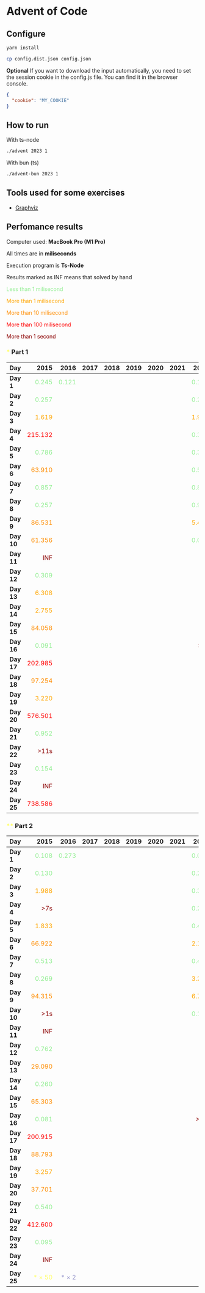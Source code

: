 # Advent of Code



## Configure

```sh
yarn install
```

```sh
cp config.dist.json config.json
```

**Optional** If you want to download the input automatically, you need to set the session cookie in the config.js file. You can find it in the browser console.

```json
{
  "cookie": "MY_COOKIE"
}
```

## How to run

With ts-node

```sh
./advent 2023 1
```

With bun (ts)

```sh
./advent-bun 2023 1
```

## Tools used for some exercises

* [Graphviz](https://graphviz.org)

## Perfomance results

Computer used: **MacBook Pro (M1 Pro)**

All times are in **miliseconds**

Execution program is **Ts-Node**

Results marked as INF means that solved by hand

<span style="color:lightgreen">Less than 1 milisecond</span>

<span style="color:orange">More than 1 milisecond</span>

<span style="color:darkorange">More than 10 milisecond</span>

<span style="color:red">More than 100 milisecond</span>

<span style="color:darkred">More than 1 second</span>



### <span style="color:#FFFF66">*</span> Part 1

| **Day** | **2015** | **2016** | **2017** | **2018** | **2019** | **2020** | **2021** | **2022** | **2023** |
|---------|---------:|---------:|---------:|---------:|---------:|---------:|---------:|---------:|---------:|
| **Day 1** | <span style="color:lightgreen">0.245</span> | <span style="color:lightgreen">0.121</span> |         |         |         |         |         | <span style="color:lightgreen">0.145</span> | <span style="color:lightgreen">0.640</span> |
| **Day 2** | <span style="color:lightgreen">0.257</span> |         |         |         |         |         |         | <span style="color:lightgreen">0.261</span> | <span style="color:lightgreen">0.106</span> |
| **Day 3** | <span style="color:orange">1.619</span> |         |         |         |         |         |         | <span style="color:orange">1.967</span> | <span style="color:lightgreen">0.207</span> |
| **Day 4** | <span style="color:red">215.132</span> |         |         |         |         |         |         | <span style="color:lightgreen">0.359</span> | <span style="color:lightgreen">0.426</span> |
| **Day 5** | <span style="color:lightgreen">0.786</span> |         |         |         |         |         |         | <span style="color:lightgreen">0.394</span> | <span style="color:lightgreen">0.364</span> |
| **Day 6** | <span style="color:darkorange">63.910</span> |         |         |         |         |         |         | <span style="color:lightgreen">0.503</span> | <span style="color:lightgreen">0.047</span> |
| **Day 7** | <span style="color:lightgreen">0.857</span> |         |         |         |         |         |         | <span style="color:lightgreen">0.849</span> | <span style="color:orange">2.683</span> |
| **Day 8** | <span style="color:lightgreen">0.257</span> |         |         |         |         |         |         | <span style="color:lightgreen">0.970</span> | <span style="color:orange">1.333</span> |
| **Day 9** | <span style="color:darkorange">86.531</span> |         |         |         |         |         |         | <span style="color:orange">5.441</span> | <span style="color:lightgreen">0.002</span> |
| **Day 10** | <span style="color:darkorange">61.356</span> |         |         |         |         |         |         | <span style="color:lightgreen">0.095</span> | <span style="color:orange">1.763</span> |
| **Day 11** | <span style="color:darkred">INF</span> |         |         |         |         |         |         |         | <span style="color:orange">7.652</span> |
| **Day 12** | <span style="color:lightgreen">0.309</span> |         |         |         |         |         |         |         | <span style="color:darkorange">23.652</span> |
| **Day 13** | <span style="color:orange">6.308</span> |         |         |         |         |         |         |         | <span style="color:orange">2.605</span> |
| **Day 14** | <span style="color:orange">2.755</span> |         |         |         |         |         |         |         | <span style="color:orange">3.359</span> |
| **Day 15** | <span style="color:darkorange">84.058</span> |         |         |         |         |         |         |         | <span style="color:lightgreen">0.928</span> |
| **Day 16** | <span style="color:lightgreen">0.091</span> |         |         |         |         |         |         | <span style="color:darkred">>6s</span> | <span style="color:orange">6.538</span> |
| **Day 17** | <span style="color:red">202.985</span> |         |         |         |         |         |         |         | <span style="color:red">731.511</span> |
| **Day 18** | <span style="color:darkorange">97.254</span> |         |         |         |         |         |         |         | <span style="color:lightgreen">0.195</span> |
| **Day 19** | <span style="color:orange">3.220</span> |         |         |         |         |         |         |         | <span style="color:orange">1.710</span> |
| **Day 20** | <span style="color:red">576.501</span> |         |         |         |         |         |         |         | <span style="color:darkorange">11.904</span> |
| **Day 21** | <span style="color:lightgreen">0.952</span> |         |         |         |         |         |         |         | <span style="color:darkorange">47.542</span> |
| **Day 22** | <span style="color:darkred">>11s</span> |         |         |         |         |         |         |         | <span style="color:red">209.524</span> |
| **Day 23** | <span style="color:lightgreen">0.154</span> |         |         |         |         |         |         |         | <span style="color:orange">1.384</span> |
| **Day 24** | <span style="color:darkred">INF</span> |         |         |         |         |         |         |         | <span style="color:darkorange">35.310</span> |
| **Day 25** | <span style="color:red">738.586</span> |         |         |         |         |         |         |         | <span style="color:darkred">INF</span> |


### <span style="color:#FFFF66">**</span> Part 2

| **Day** | **2015** | **2016** | **2017** | **2018** | **2019** | **2020** | **2021** | **2022** | **2023** |
|---------|---------:|---------:|---------:|---------:|---------:|---------:|---------:|---------:|---------:|
| **Day 1** | <span style="color:lightgreen">0.108</span> | <span style="color:lightgreen">0.273</span> |         |         |         |         |         | <span style="color:lightgreen">0.099</span> | <span style="color:orange">1.598</span> |
| **Day 2** | <span style="color:lightgreen">0.130</span> |         |         |         |         |         |         | <span style="color:lightgreen">0.246</span> | <span style="color:lightgreen">0.103</span> |
| **Day 3** | <span style="color:orange">1.988</span> |         |         |         |         |         |         | <span style="color:lightgreen">0.325</span> | <span style="color:lightgreen">0.106</span> |
| **Day 4** | <span style="color:darkred">>7s</span> |         |         |         |         |         |         | <span style="color:lightgreen">0.219</span> | <span style="color:lightgreen">0.475</span> |
| **Day 5** | <span style="color:orange">1.833</span> |         |         |         |         |         |         | <span style="color:lightgreen">0.430</span> | <span style="color:darkred">>8m</span> |
| **Day 6** | <span style="color:darkorange">66.922</span> |         |         |         |         |         |         | <span style="color:orange">2.169</span> | <span style="color:lightgreen">0.041</span> |
| **Day 7** | <span style="color:lightgreen">0.513</span> |         |         |         |         |         |         | <span style="color:lightgreen">0.451</span> | <span style="color:orange">5.344</span> |
| **Day 8** | <span style="color:lightgreen">0.269</span> |         |         |         |         |         |         | <span style="color:orange">3.299</span> | <span style="color:orange">6.380</span> |
| **Day 9** | <span style="color:darkorange">94.315</span> |         |         |         |         |         |         | <span style="color:orange">6.718</span> | <span style="color:lightgreen">0.001</span> |
| **Day 10** | <span style="color:darkred">>1s</span> |         |         |         |         |         |         | <span style="color:lightgreen">0.186</span> | <span style="color:orange">6.533</span> |
| **Day 11** | <span style="color:darkred">INF</span> |         |         |         |         |         |         |         | <span style="color:orange">5.165</span> |
| **Day 12** | <span style="color:lightgreen">0.762</span> |         |         |         |         |         |         |         | <span style="color:red">528.548</span> |
| **Day 13** | <span style="color:darkorange">29.090</span> |         |         |         |         |         |         |         | <span style="color:lightgreen">0.569</span> |
| **Day 14** | <span style="color:lightgreen">0.260</span> |         |         |         |         |         |         |         | <span style="color:red">482.525</span> |
| **Day 15** | <span style="color:darkorange">65.303</span> |         |         |         |         |         |         |         | <span style="color:orange">1.341</span> |
| **Day 16** | <span style="color:lightgreen">0.081</span> |         |         |         |         |         |         | <span style="color:darkred">>3m</span> | <span style="color:darkred">>1s</span> |
| **Day 17** | <span style="color:red">200.915</span> |         |         |         |         |         |         |         | <span style="color:darkred">>2s</span> |
| **Day 18** | <span style="color:darkorange">88.793</span> |         |         |         |         |         |         |         | <span style="color:lightgreen">0.112</span> |
| **Day 19** | <span style="color:orange">3.257</span> |         |         |         |         |         |         |         | <span style="color:orange">2.112</span> |
| **Day 20** | <span style="color:darkorange">37.701</span> |         |         |         |         |         |         |         | <span style="color:darkorange">17.168</span> |
| **Day 21** | <span style="color:lightgreen">0.540</span> |         |         |         |         |         |         |         | <span style="color:darkred">>18s</span> |
| **Day 22** | <span style="color:red">412.600</span> |         |         |         |         |         |         |         | <span style="color:darkred">>1m</span> |
| **Day 23** | <span style="color:lightgreen">0.095</span> |         |         |         |         |         |         |         | <span style="color:darkred">>5s</span> |
| **Day 24** | <span style="color:darkred">INF</span> |         |         |         |         |         |         |         | <span style="color:darkred">>6s</span> |
| **Day 25** | <span style="color:#FFFF66">* × 50</span> | <span style="color:#9999CC">* × 2</span> |         |         |         |         |         | <span style="color:#9999CC">* × 22</span> | <span style="color:#FFFF66">* × 50</span> |
